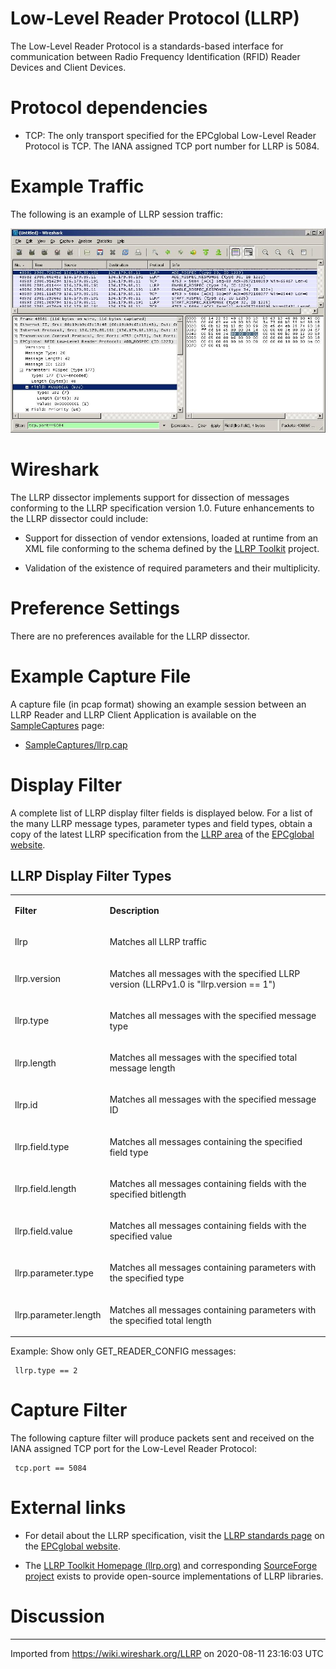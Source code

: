 # Low-Level Reader Protocol (LLRP)

The Low-Level Reader Protocol is a standards-based interface for communication between Radio Frequency Identification (RFID) Reader Devices and Client Devices.

# Protocol dependencies

  - TCP: The only transport specified for the EPCglobal Low-Level Reader Protocol is TCP. The IANA assigned TCP port number for LLRP is 5084.

# Example Traffic

The following is an example of LLRP session traffic:

![llrpcap.jpg](uploads/__moin_import__/attachments/LLRP/llrpcap.jpg "llrpcap.jpg")

# Wireshark

The LLRP dissector implements support for dissection of messages conforming to the LLRP specification version 1.0. Future enhancements to the LLRP dissector could include:

  - Support for dissection of vendor extensions, loaded at runtime from an XML file conforming to the schema defined by the [LLRP Toolkit](http://llrp.org) project.

  - Validation of the existence of required parameters and their multiplicity.

# Preference Settings

There are no preferences available for the LLRP dissector.

# Example Capture File

A capture file (in pcap format) showing an example session between an LLRP Reader and LLRP Client Application is available on the [SampleCaptures](/SampleCaptures) page:

  - [SampleCaptures/llrp.cap](/SampleCaptures?action=AttachFile&do=get&target=llrp.cap)

# Display Filter

A complete list of LLRP display filter fields is displayed below. For a list of the many LLRP message types, parameter types and field types, obtain a copy of the latest LLRP specification from the [LLRP area](http://www.epcglobalinc.org/standards/llrp) of the [EPCglobal website](http://www.epcglobalinc.org).

## LLRP Display Filter Types

<div>

<table>
<tbody>
<tr class="odd">
<td><p><strong>Filter</strong></p></td>
<td><p><strong>Description</strong></p></td>
</tr>
<tr class="even">
<td><p>llrp</p></td>
<td><p>Matches all LLRP traffic</p></td>
</tr>
<tr class="odd">
<td><p>llrp.version</p></td>
<td><p>Matches all messages with the specified LLRP version (LLRPv1.0 is "llrp.version == 1")</p></td>
</tr>
<tr class="even">
<td><p>llrp.type</p></td>
<td><p>Matches all messages with the specified message type</p></td>
</tr>
<tr class="odd">
<td><p>llrp.length</p></td>
<td><p>Matches all messages with the specified total message length</p></td>
</tr>
<tr class="even">
<td><p>llrp.id</p></td>
<td><p>Matches all messages with the specified message ID</p></td>
</tr>
<tr class="odd">
<td><p>llrp.field.type</p></td>
<td><p>Matches all messages containing the specified field type</p></td>
</tr>
<tr class="even">
<td><p>llrp.field.length</p></td>
<td><p>Matches all messages containing fields with the specified bitlength</p></td>
</tr>
<tr class="odd">
<td><p>llrp.field.value</p></td>
<td><p>Matches all messages containing fields with the specified value</p></td>
</tr>
<tr class="even">
<td><p>llrp.parameter.type</p></td>
<td><p>Matches all messages containing parameters with the specified type</p></td>
</tr>
<tr class="odd">
<td><p>llrp.parameter.length</p></td>
<td><p>Matches all messages containing parameters with the specified total length</p></td>
</tr>
</tbody>
</table>

</div>

Example: Show only GET\_READER\_CONFIG messages:

``` 
 llrp.type == 2
```

# Capture Filter

The following capture filter will produce packets sent and received on the IANA assigned TCP port for the Low-Level Reader Protocol:

``` 
 tcp.port == 5084
```

# External links

  - For detail about the LLRP specification, visit the [LLRP standards page](http://www.epcglobalinc.org/standards/llrp) on the [EPCglobal website](http://www.epcglobalinc.org/).

  - The [LLRP Toolkit Homepage (llrp.org)](http://www.llrp.org) and corresponding [SourceForge project](http://www.soureceforge.net/projects/llrp-toolkit) exists to provide open-source implementations of LLRP libraries.

# Discussion

---

Imported from https://wiki.wireshark.org/LLRP on 2020-08-11 23:16:03 UTC
